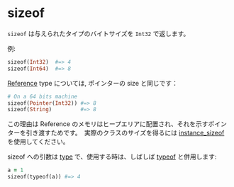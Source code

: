 # sizeof

`sizeof` は与えられたタイプのバイトサイズを `Int32` で返します。 

例:

```ruby
sizeof(Int32)  #=> 4
sizeof(Int64)  #=> 8
```

[Reference](http://crystal-lang.org/api/Reference.html) type については, ポインターの size と同じです：

```ruby
# On a 64 bits machine
sizeof(Pointer(Int32)) #=> 8
sizeof(String)         #=> 8
```

この理由は Reference のメモリはヒープエリアに配置され、それを示すポインターを引き渡すためです。　実際のクラスのサイズを得るには [instance_sizeof](instance_sizeof.html) を使用してください。

sizeof への引数は [type](type_grammar.html) で、使用する時は、しばしば [typeof](typeof.html) と併用します:

```ruby
a = 1
sizeof(typeof(a)) #=> 4
```
